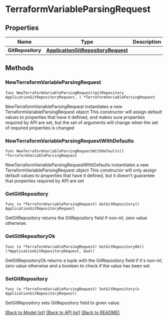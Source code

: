 # TerraformVariableParsingRequest

## Properties

Name | Type | Description | Notes
------------ | ------------- | ------------- | -------------
**GitRepository** | [**ApplicationGitRepositoryRequest**](ApplicationGitRepositoryRequest.md) |  | 

## Methods

### NewTerraformVariableParsingRequest

`func NewTerraformVariableParsingRequest(gitRepository ApplicationGitRepositoryRequest, ) *TerraformVariableParsingRequest`

NewTerraformVariableParsingRequest instantiates a new TerraformVariableParsingRequest object
This constructor will assign default values to properties that have it defined,
and makes sure properties required by API are set, but the set of arguments
will change when the set of required properties is changed

### NewTerraformVariableParsingRequestWithDefaults

`func NewTerraformVariableParsingRequestWithDefaults() *TerraformVariableParsingRequest`

NewTerraformVariableParsingRequestWithDefaults instantiates a new TerraformVariableParsingRequest object
This constructor will only assign default values to properties that have it defined,
but it doesn't guarantee that properties required by API are set

### GetGitRepository

`func (o *TerraformVariableParsingRequest) GetGitRepository() ApplicationGitRepositoryRequest`

GetGitRepository returns the GitRepository field if non-nil, zero value otherwise.

### GetGitRepositoryOk

`func (o *TerraformVariableParsingRequest) GetGitRepositoryOk() (*ApplicationGitRepositoryRequest, bool)`

GetGitRepositoryOk returns a tuple with the GitRepository field if it's non-nil, zero value otherwise
and a boolean to check if the value has been set.

### SetGitRepository

`func (o *TerraformVariableParsingRequest) SetGitRepository(v ApplicationGitRepositoryRequest)`

SetGitRepository sets GitRepository field to given value.



[[Back to Model list]](../README.md#documentation-for-models) [[Back to API list]](../README.md#documentation-for-api-endpoints) [[Back to README]](../README.md)


